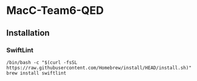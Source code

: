 # MacC-Team6-QED

## Installation

### SwiftLint

```shell
/bin/bash -c "$(curl -fsSL https://raw.githubusercontent.com/Homebrew/install/HEAD/install.sh)"
brew install swiftlint
```
